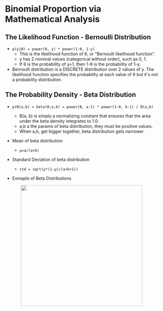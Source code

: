 # Binomial Proportion via Mathematical Analysis

## The Likelihood Function - Bernoulli Distribution
* `p(y|θ) = power(θ, y) * power(1-θ, 1-y)`
  * This is the likelihood function of θ, or "Bernoulli likelihood function".
  * y has 2 nominal values (categorical without order), such as 0, 1.
  * If θ is the probability of y=1, then 1-θ is the probability of 1-y.
* Bernoulli distribution is a DISCRETE distribution over 2 values of y. The likelihood function specifies the probability at each value of θ but it's not a probability distribution.

## The Probability Density - Beta Distribution
* `p(θ|a,b) = beta(θ;a,b) = power(θ, a-1) * power(1-θ, b-1) / B(a,b)`
  * B(a, b) is simply a normalizing constant that ensures that the area under the beta density integrates to 1.0.
  * a,b a the params of beta distribution, they must be positive values.
  * When a,b, get bigger together, beta distribution gets narrower.
* Mean of beta distribution
  * `μ=a/(a+b)`
* Standard Deviation of beta distribution
  * `std = sqrt(μ*(1-μ)/(a+b+1))`
  
* Exmaple of Beta Distributions
<p align="center">
<img src="https://github.com/hanhanwu/Hanhan_Data_Science_Practice/blob/master/Applied_Statistics/Learning_Notes/images/beta_distribution_examples.PNG" width="400" height="400" />
</p>
